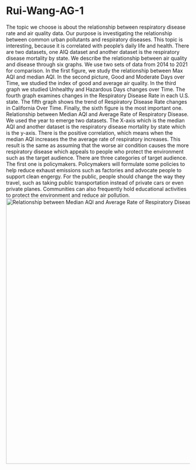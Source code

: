 # Rui-Wang-AG-1
The topic we choose is about the relationship between respiratory disease rate and air quality data. Our purpose is investigating the relationship between common urban pollutants and respiratory diseases. This topic is interesting, because it is correlated with people’s daily life and health.  There are two datasets, one AIQ dataset and another dataset is the  respiratory disease mortality by state. We describe the relationship between air quality and disease through six graphs. We use two sets of data from 2014 to 2021 for comparison. In the first figure, we study the relationship between Max AQI and median AQI. In the second picture, Good and Moderate Days over Time, we studied the index of good and average air quality. In the third graph we studied Unhealthy and Hazardous Days changes over Time. The fourth graph examines changes in the Respiratory Disease Rate in each U.S. state. The fifth graph shows the trend of Respiratory Disease Rate changes in California Over Time. Finally, the sixth figure is the most important one. Relationship between Median AQI and Average Rate of Respiratory Disease. We used the year to emerge two datasets. The X-axis which is the median AQI and another dataset is the respiratory disease mortality by state which is the y-axis.  There is the positive correlation, which means when the median AQI increases the the average rate of respiratory increases. This result is the same as assuming that the worse air condition causes the more respiratory disease which appeals to people who protect the environment such as the target audience. There are three categories of target audience. The first one is policymakers. Policymakers will formulate some policies to help reduce exhaust emissions such as factories and advocate people to support clean engergy. For the public, people should change the way they travel, such as taking public transportation instead of private cars or even private planes. Communities can also frequently hold educational activities to protect the environment and reduce air pollution. 
<img width="725" alt="Relationship between Median AQI and Average Rate of Respiratory Disease" src="https://github.com/RuiWang1209/Rui-Wang-AG-1/assets/153348526/7befaee6-74da-4957-a099-5b6e3ff7fc26">
